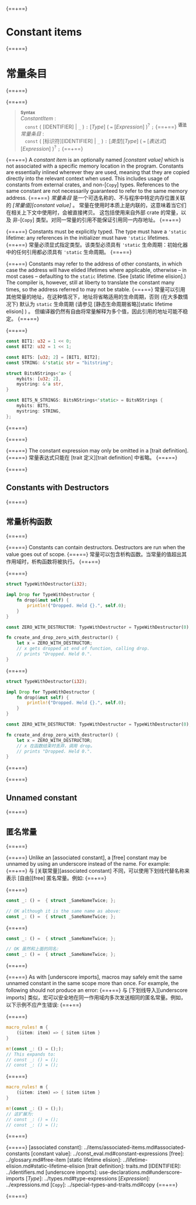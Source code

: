 {==+==}
# Constant items
{==+==}
# 常量条目
{==+==}


{==+==}
> **<sup>Syntax</sup>**\
> _ConstantItem_ :\
> &nbsp;&nbsp; `const` ( [IDENTIFIER] | `_` ) `:` [_Type_] ( `=` [_Expression_] )<sup>?</sup> `;`
{==+==}
> **<sup>语法</sup>**\
> _常量条目_ :\
> &nbsp;&nbsp; `const` ( [标识符][IDENTIFIER] | `_` ) `:` [_类型_][_Type_] ( `=` [_表达式_][_Expression_] )<sup>?</sup> `;`
{==+==}


{==+==}
A *constant item* is an optionally named _[constant value]_ which is not associated
with a specific memory location in the program. Constants are essentially inlined
wherever they are used, meaning that they are copied directly into the relevant
context when used. This includes usage of constants from external crates, and
non-[`Copy`] types. References to the same constant are not necessarily
guaranteed to refer to the same memory address.
{==+==}
*常量条目* 是一个可选名称的、不与程序中特定内存位置关联的 _[常量值][constant value]_ 。
常量在使用时本质上是内联的，这意味着当它们在相关上下文中使用时，会被直接拷贝。
这包括使用来自外部 crate 的常量，以及 非-[`Copy`] 类型。对同一常量的引用不能保证引用同一内存地址。
{==+==}


{==+==}
Constants must be explicitly typed. The type must have a `'static` lifetime: any
references in the initializer must have `'static` lifetimes.
{==+==}
常量必须显式指定类型。该类型必须具有 `'static` 生命周期：初始化器中的任何引用都必须具有 `'static` 生命周期。
{==+==}


{==+==}
Constants may refer to the address of other constants, in which case the
address will have elided lifetimes where applicable, otherwise – in most cases
– defaulting to the `static` lifetime. (See [static lifetime
elision].) The compiler is, however, still at liberty to translate the constant
many times, so the address referred to may not be stable.
{==+==}
常量可以引用其他常量的地址，在这种情况下，地址将省略适用的生命周期，否则 (在大多数情况下) 默认为 `static`  生命周期 (请参见 [静态生命周期省略][static lifetime elision] ) 。
但编译器仍然有自由将常量解释为多个值，因此引用的地址可能不稳定。
{==+==}


{==+==}
```rust
const BIT1: u32 = 1 << 0;
const BIT2: u32 = 1 << 1;

const BITS: [u32; 2] = [BIT1, BIT2];
const STRING: &'static str = "bitstring";

struct BitsNStrings<'a> {
    mybits: [u32; 2],
    mystring: &'a str,
}

const BITS_N_STRINGS: BitsNStrings<'static> = BitsNStrings {
    mybits: BITS,
    mystring: STRING,
};
```
{==+==}

{==+==}


{==+==}
The constant expression may only be omitted in a [trait definition].
{==+==}
常量表达式只能在 [trait 定义][trait definition] 中省略。
{==+==}


{==+==}
## Constants with Destructors
{==+==}
## 常量析构函数
{==+==}


{==+==}
Constants can contain destructors. Destructors are run when the value goes out
of scope.
{==+==}
常量可以包含析构函数。当常量的值超出其作用域时，析构函数将被执行。
{==+==}


{==+==}
```rust
struct TypeWithDestructor(i32);

impl Drop for TypeWithDestructor {
    fn drop(&mut self) {
        println!("Dropped. Held {}.", self.0);
    }
}

const ZERO_WITH_DESTRUCTOR: TypeWithDestructor = TypeWithDestructor(0);

fn create_and_drop_zero_with_destructor() {
    let x = ZERO_WITH_DESTRUCTOR;
    // x gets dropped at end of function, calling drop.
    // prints "Dropped. Held 0.".
}
```
{==+==}
```rust
struct TypeWithDestructor(i32);

impl Drop for TypeWithDestructor {
    fn drop(&mut self) {
        println!("Dropped. Held {}.", self.0);
    }
}

const ZERO_WITH_DESTRUCTOR: TypeWithDestructor = TypeWithDestructor(0);

fn create_and_drop_zero_with_destructor() {
    let x = ZERO_WITH_DESTRUCTOR;
    // x 在函数结束时丢弃，调用 drop。
    // prints "Dropped. Held 0.".
}
```
{==+==}


{==+==}
## Unnamed constant
{==+==}
## 匿名常量
{==+==}


{==+==}
Unlike an [associated constant], a [free] constant may be unnamed by using
an underscore instead of the name. For example:
{==+==}
与 [关联常量][associated constant] 不同，可以使用下划线代替名称来表示 [自由][free] 匿名常量。例如:
{==+==}


{==+==}
```rust
const _: () =  { struct _SameNameTwice; };

// OK although it is the same name as above:
const _: () =  { struct _SameNameTwice; };
```
{==+==}
```rust
const _: () =  { struct _SameNameTwice; };

// OK 虽然和上面的同名:
const _: () =  { struct _SameNameTwice; };
```
{==+==}


{==+==}
As with [underscore imports], macros may safely emit the same unnamed constant in
the same scope more than once. For example, the following should not produce an error:
{==+==}
与 [下划线导入][underscore imports] 类似，宏可以安全地在同一作用域内多次发送相同的匿名常量。例如，以下示例不应产生错误:
{==+==}


{==+==}
```rust
macro_rules! m {
    ($item: item) => { $item $item }
}

m!(const _: () = (););
// This expands to:
// const _: () = ();
// const _: () = ();
```
{==+==}
```rust
macro_rules! m {
    ($item: item) => { $item $item }
}

m!(const _: () = (););
// 这扩展为:
// const _: () = ();
// const _: () = ();
```
{==+==}


{==+==}
[associated constant]: ../items/associated-items.md#associated-constants
[constant value]: ../const_eval.md#constant-expressions
[free]: ../glossary.md#free-item
[static lifetime elision]: ../lifetime-elision.md#static-lifetime-elision
[trait definition]: traits.md
[IDENTIFIER]: ../identifiers.md
[underscore imports]: use-declarations.md#underscore-imports
[_Type_]: ../types.md#type-expressions
[_Expression_]: ../expressions.md
[`Copy`]: ../special-types-and-traits.md#copy
{==+==}

{==+==}